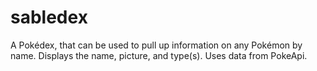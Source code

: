 # sabledex

A Pokédex, that can be used to pull up information on any Pokémon by name. Displays the name, picture, and type(s). 
Uses data from PokeApi.